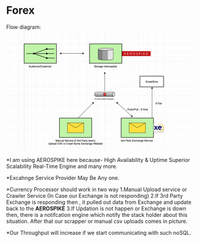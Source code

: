 # Forex

 Flow diagram:
![alt text](./process.png)

*I am using AEROSPIKE here because-
High Availability & Uptime
Superior Scalability
Real-Time Engine and many more.

*Excahnge Service Provider May Be Any one.

*Currency Processor should work in two way
1.Manual Upload service or Crawler Service (In Case our Exchange is not responding)
2.If 3rd Party Exchange is responding then , it pulled out data from Exchange and update back to the **AEROSPIKE**
3.If Updation is not happen or Exchange is down then, there is a notifcation engine which notify the stack holder 
about this situation.
After that our scrapper or manual csv uploads comes in picture.

*Our Throughput will increase if we start communicating with such noSQL.


